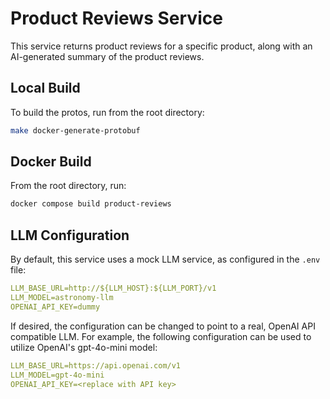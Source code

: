 # Product Reviews Service

This service returns product reviews for a specific product, along with an
AI-generated summary of the product reviews.

## Local Build

To build the protos, run from the root directory:

```sh
make docker-generate-protobuf
```

## Docker Build

From the root directory, run:

```sh
docker compose build product-reviews
```

## LLM Configuration

By default, this service uses a mock LLM service, as configured in
the `.env` file:

``` yaml
LLM_BASE_URL=http://${LLM_HOST}:${LLM_PORT}/v1
LLM_MODEL=astronomy-llm
OPENAI_API_KEY=dummy
```

If desired, the configuration can be changed to point to a real, OpenAI API
compatible LLM. For example, the following configuration can be used to
utilize OpenAI's gpt-4o-mini model:

``` yaml
LLM_BASE_URL=https://api.openai.com/v1
LLM_MODEL=gpt-4o-mini
OPENAI_API_KEY=<replace with API key>
```

